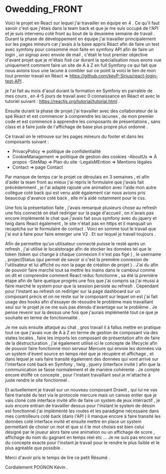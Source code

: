 
# Owedding_FRONT

Voici le projet en React sur lequel j'ai travailler en équipe en 4 .
Ce qu'il faut savoir c'est que j'étais dans la team back et que je me suis occupé de l'API et je suis intervenu coté front au bout de la deuxieme semaine de travail .
Durant la phase de développement en équipe j'ai travailler principalement sur les pages mineurs car j'avais à la base appris Réact afin de faire un test avec symfony pour consommé mon faite en symfony API afin de faire un login , un signup avec envoie de mail , c'était le tout premier objective d'avant projet que je m'étais fixé car durant la spécialisation nous avons vue uniquement comment faire un site de A à Z en full Symfony ce qui fait que nous avions tous une lacune à combler sur ce point la voici le lien de mon tout premier travail en Réact => https://github.com/kevP-Sirius/react-login-test-API .


je l'ai fait au mois d'aout durant la formation en Symfony en parralèle de mes cours , en 4-5 jours de travail avec 0 connaissance en Réact et avec le tutoriel suivant : https://reactjs.org/tutorial/tutorial.html .

Ensuite durant la phase de projet j'ai travailler avec des collaborateur de la spé React et est commencer à comprendre les lacunes , de mon premier code et est commencé à apprendre les composants de présentations , sans class et à faire juste de l'affichage de base plus propre plus ordonné .

Ce travail on le retrouve sur les pages mineurs du footer et dans les composants suivant :
- PrivacyPolicy => politique de confidentialité 
- CookieManagement => politique de gestion des cookies 
-AboutUs => À propos 
-SiteMap => Plan du site 
-LegalsMEntion => Mentions légales
- Contact => page Contact 

Par manque de temps car le projet ce déroulais en 3 semaines , et afin d'aider la team front au mieux j'ai repris le formulaire que j'avais fait précédemment , je l'ai adapté rajouté une animation avec l'aide mon autre collègue coté back qui est venu aidé également car nous avions pris beaucoup d'avance coté back , elle m'a aidé notamment pour le css.

Une fois la présentation faite , j'avais remarqué plusieurs chose au refresh une fois connecté on était rediriger sur la page d'accueil , on n'avais pas encore implémenté le chat que j'avais fait sous symfony avec du jquery et twig dans React également , le site n'était pas en https et il manquait un recaptcha sur le formulaire de contact . 
Voici en somme tout le travail que j'ai eut à faire pour faire emerger une V2 .
Et sur lequel je travail toujours .

Afin de permettre qu'un utilisateur connecté puisse le resté après un refresh , j'ai utilisé le localstorage afin de stocker les données tel que le token (token qui change à chaque connexion il n'est pas figé ) , le username , projectStatus (qui permet de savoir si c'est la première connexion de l'utilisateur et lui affiché ou non la page de création de projet ) .
J'ai du afin de pouvoir faire marché tout sa mettre les mains dans le camboui comme on dit et comprendre comment React reduc fonctionne , sa été la première étape afin de faire quelque progrès une fois que j'ai compris sa j'ai réussi à faire marché le system pour que la session persiste au refresh .
Cependant pour l'instant au refresh on rediriger sur la page dashboard sur un composant précis et on ne reste sur le composant sur lequel on est j'ai fait usage des hooks afin d'essayer de résoudre le problème mais travaillant seul sur le projet je ne me suis pas étendu d'avantage sur le problème . Je pense revenir sur la dessus une fois que j'aurais implémenté tout ce que je souhaite en terme de fonctionnalité .

Je me suis ensuite attaqué au chat , gros travail il à fallus mettre en pratique tout ce que j'avais vue de A à Z en terme de gestion de composant via des states locales , faire les imports les composant de présentation afin de faire de la déstructuration , j'ai également utilisé ici le concepte de lifecycle afin de pouvoir faire fonctionné mon serveur Mercure qui envoie les données via un system d'évent source en temps réel que je récupère et affichage , et dans lequel je vais faire transité également des données qui vont arrivé sur l'interface coté back en Symfony , twig , jquery (interface invité ) afin que la communication se fasse normalement et de manière cohérente . 
Je compte encore étoffé ce concepte , pour l'instant travaillant seul je m'attache à juste rendre le site fonctionnel .

Et actuellement je travail sur un nouveau composant DrawIt , qui lui ne vas faire transité du text via le protocole mercure mais un canvas entier que je vais cloné coté interface invité afin de faire un system de jeux intérractif , je suis encore entrain de travailler dessus pour l'instant le system de déssin est fonctionnel j'ai implémenté les routes et les paradigme nécessaire dans mes controlleurs coté back (dans l'API ) il manque encore à faire transité les données coté interface invité 
et ensuite mettre en place un system permettant de choisir un mot et que si il le mot choisis est bien celui désigné par le joueur alors faire une animation ou un affichage de score , affichage du nom du gagnant en temps réel etc ... 
Je ne suis pas encore sur du concepte exacte pour l'instant je travail pour le rendre le plus lisible et le plus  agréable que possible .

Merci d'avoir pris le temps de lire ce petit Résumé .

Cordialement POGNON Kévin .



